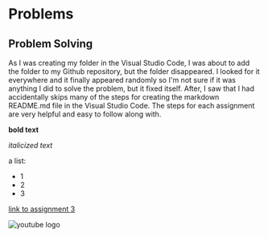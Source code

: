# Problems
## Problem Solving
As I was creating my folder in the Visual Studio Code, I was about to add the folder to my Github repository, but the folder disappeared. I looked for it everywhere and it finally appeared randomly so I'm not sure if it was anything I did to solve the problem, but it fixed itself. After, I saw that I had accidentally skips many of the steps for creating the markdown README.md file in the Visual Studio Code. The steps for each assignment are very helpful and easy to follow along with. 

**bold text**

*italicized text*

a list:
- 1
- 2
- 3
  
[link to assignment 3](https://github.com/KateMonette/MART341-WebDesign/tree/main/WebDesignHomework/Assignment2/Assignment3)

![youtube logo](https://www.google.com/imgres?q=university%20of%20montana%20logo&imgurl=https%3A%2F%2Ffindvectorlogo.com%2Fwp-content%2Fuploads%2F2020%2F04%2Funiversity-of-montana-vector-logo.png&imgrefurl=https%3A%2F%2Ffindvectorlogo.com%2Funiversity-of-montana-vector-logo-svg%2F&docid=TgHWJko38sYh1M&tbnid=G3oA1A8xfQ1okM&vet=12ahUKEwjVkcHJhryIAxWzATQIHQ53AKcQM3oECGsQAA..i&w=900&h=500&hcb=2&ved=2ahUKEwjVkcHJhryIAxWzATQIHQ53AKcQM3oECGsQAA)
